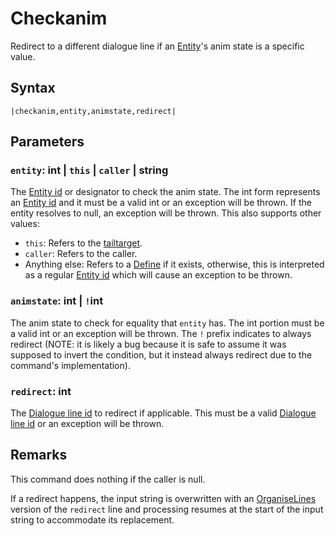 # Checkanim

Redirect to a different dialogue line if an [Entity](../../../Data%20format/Entity.md)'s anim state is a specific value.

## Syntax

````
|checkanim,entity,animstate,redirect|
````

## Parameters

### `entity`: int | `this` | `caller` | string

The [Entity id](../Entity%20id.md) or designator to check the anim state. The int form represents an [Entity id](../Entity%20id.md) and it must be a valid int or an exception will be thrown. If the entity resolves to null, an exception will be thrown. This also supports other values:

* `this`: Refers to the [tailtarget](../../Notable%20local%20variable/tailtarget.md).
* `caller`: Refers to the caller.
* Anything else: Refers to a [Define](Define.md) if it exists, otherwise, this is interpreted as a regular [Entity id](../Entity%20id.md) which will cause an exception to be thrown.

### `animstate`: int | `!`int

The anim state to check for equality that `entity` has. The int portion must be a valid int or an exception will be thrown. The `!` prefix indicates to always redirect (NOTE: it is likely a bug because it is safe to assume it was supposed to invert the condition, but it instead always redirect due to the command's implementation).

### `redirect`: int

The [Dialogue line id](../Dialogue%20line%20id.md) to redirect if applicable. This must be a valid [Dialogue line id](../Dialogue%20line%20id.md) or an exception will be thrown.

## Remarks

This command does nothing if the caller is null.

If a redirect happens, the input string is overwritten with an [OrganiseLines](../../Related%20Systems/Automatic%20Line%20Breaks/OrganiseLines.md) version of the `redirect` line and processing resumes at the start of the input string to accommodate its replacement.

